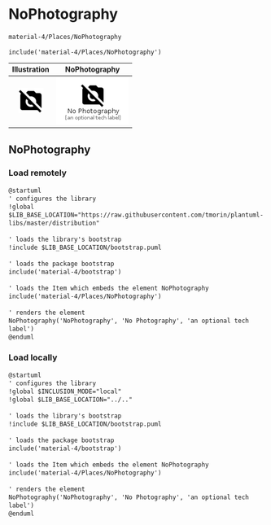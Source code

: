 # NoPhotography


```text
material-4/Places/NoPhotography
```

```text
include('material-4/Places/NoPhotography')
```



| Illustration | NoPhotography |
| :---: | :---: |
| ![illustration for Illustration](../../material-4/Places/NoPhotography.png) | ![illustration for NoPhotography](../../material-4/Places/NoPhotography.Local.png) |




## NoPhotography

### Load remotely
```plantuml
@startuml
' configures the library
!global $LIB_BASE_LOCATION="https://raw.githubusercontent.com/tmorin/plantuml-libs/master/distribution"

' loads the library's bootstrap
!include $LIB_BASE_LOCATION/bootstrap.puml

' loads the package bootstrap
include('material-4/bootstrap')

' loads the Item which embeds the element NoPhotography
include('material-4/Places/NoPhotography')

' renders the element
NoPhotography('NoPhotography', 'No Photography', 'an optional tech label')
@enduml
```

### Load locally
```plantuml
@startuml
' configures the library
!global $INCLUSION_MODE="local"
!global $LIB_BASE_LOCATION="../.."

' loads the library's bootstrap
!include $LIB_BASE_LOCATION/bootstrap.puml

' loads the package bootstrap
include('material-4/bootstrap')

' loads the Item which embeds the element NoPhotography
include('material-4/Places/NoPhotography')

' renders the element
NoPhotography('NoPhotography', 'No Photography', 'an optional tech label')
@enduml
```

